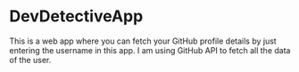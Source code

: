 # DevDetectiveApp
This is a web app where you can fetch your GitHub profile details by just entering the username in this app. I am using GitHub API to fetch all the data of the user.
